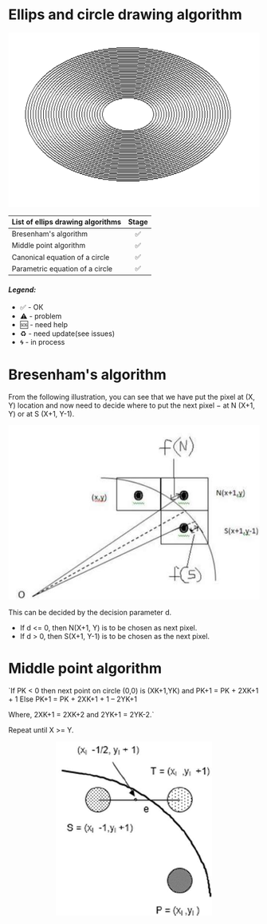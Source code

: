 # Ellips and circle drawing algorithm

<p align="center">
  <img src="images/ellips.png" height="350">
</p>

| List of ellips drawing algorithms | Stage |
| ------------- |:-------------:|
|Bresenham's algorithm|✅|
|Middle point algorithm|✅|
|Canonical equation of a circle|✅|
|Parametric equation of a circle|✅|


#### <i>Legend:</i>
<ul>
<li>✅ - ОК
<li>⚠️ - problem
<li>🆘 - need help
<li>♻️ - need update(see issues)
<li>🌀 - in process
</ul>


# Bresenham's algorithm
From the following illustration, you can see that we have put the pixel at (X, Y) location and now need to decide where to put the next pixel − at N (X+1, Y) or at S (X+1, Y-1).


<p align="center">
  <img src="images/BresenhamsCirceAlgorithm.jpg" height="350">
</p>

This can be decided by the decision parameter d.

* If d <= 0, then N(X+1, Y) is to be chosen as next pixel.
* If d > 0, then S(X+1, Y-1) is to be chosen as the next pixel.

# Middle point algorithm

`If PK < 0 then next point on circle (0,0) is (XK+1,YK) and
   PK+1 = PK + 2XK+1 + 1
Else
   PK+1 = PK + 2XK+1 + 1 – 2YK+1
	
Where, 2XK+1 = 2XK+2 and 2YK+1 = 2YK-2.`

Repeat until X >= Y.

<p align="center">
  <img src="images/MidpointCircleAlgorithm.jpg" height="350">
</p>


